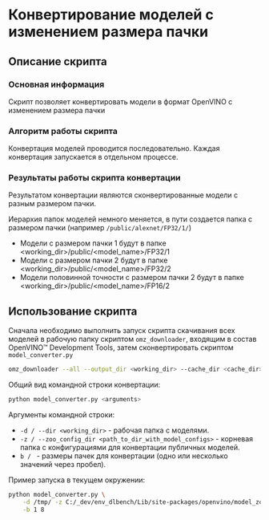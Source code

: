 # Конвертирование моделей с изменением размера пачки

## Описание скрипта

### Основная информация

Скрипт позволяет конвертировать модели в формат OpenVINO с изменением размера
пачки

### Алгоритм работы скрипта

Конвертация моделей проводится последовательно. Каждая конвертация
запускается в отдельном процессе.

### Результаты работы скрипта конвертации

Результатом конвертации являются сконвертированные модели с разным размером
пачки.

Иерархия папок моделей немного меняется, в пути создается папка с размером
пачки (например `/public/alexnet/FP32/1/`)

 - Модели с размером пачки 1 будут в папке <working_dir>/public/<model_name>/FP32/1
 - Модели с размером пачки 2 будут в папке <working_dir>/public/<model_name>/FP32/2
 - Модели половинной точности с размером пачки 2 будут в папке 
 <working_dir>/public/<model_name>/FP16/2

## Использование скрипта

Сначала необходимо выполнить запуск скрипта скачивания всех моделей в рабочую
папку скриптом `omz_downloader`, входящим в состав OpenVINO™ Development Tools,
 затем сконвертировать скриптом `model_converter.py`

```bash
omz_downloader --all --output_dir <working_dir> --cache_dir <cache_dir>
```

Общий вид командной строки конвертации:

```bash
python model_converter.py <arguments>
```

Аргументы командной строки:

- `-d / --dir <working_dir>` - рабочая папка с моделями.
- `-z / --zoo_config_dir <path_to_dir_with_model_configs>` - корневая папка с
 конфигурациями для конвертации публичных моделей.
- `b / ` - размеры пачек для конвертации (одно или несколько значений через
 пробел).

Пример запуска в текущем окружении:

```bash
python model_converter.py \
    -d /tmp/ -z C:/_dev/env_dlbench/Lib/site-packages/openvino/model_zoo/models/ \
	-b 1 8
```


<!-- LINKS -->
[openvino-toolkit]: https://software.intel.com/en-us/openvino-toolkit
